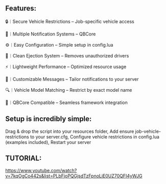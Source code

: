 Features:
-----
🔒︱Secure Vehicle Restrictions – Job-specific vehicle access

🔔︱Multiple Notification Systems – QBCore

⚙️︱Easy Configuration – Simple setup in config.lua

👋︱Clean Ejection System – Removes unauthorized drivers

⚡︱Lightweight Performance – Optimized resource usage

💬︱Customizable Messages – Tailor notifications to your server

🔍︱Vehicle Model Matching – Restrict by exact model name

📝︱QBCore Compatible – Seamless framework integration

Setup is incredibly simple:
-----
Drag & drop the script into your resources folder,
Add ensure job-vehicle-restrictions to your server.cfg,
Configure vehicle restrictions in config.lua (examples included),
Restart your server

TUTORIAL:
-----
https://www.youtube.com/watch?v=7kqOgCo442s&list=PLbFjoPQGjsdTzFpnoLiE0UZ70QFI4yWJG
